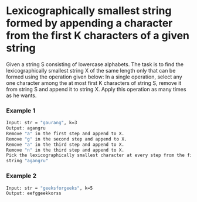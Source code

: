 # Lexicographically smallest string formed by appending a character from the first K characters of a given string

Given a string S consisting of lowercase alphabets. The task is to find the lexicographically smallest string X of the same length only that can be formed using the operation given below:
In a single operation, select any one character among the at most first K characters of string S, remove it from string S and append it to string X. Apply this operation as many times as he wants.

### Example 1
```sh
Input: str = "gaurang", k=3 
Output: agangru 
Remove "a" in the first step and append to X. 
Remove "g" in the second step and append to X. 
Remove "a" in the third step and append to X. 
Remove "n" in the third step and append to X. 
Pick the lexicographically smallest character at every step from the first K characters to get the 
string "agangru"
```

### Example 2
```sh
Input: str = "geeksforgeeks", k=5 
Output: eefggeekkorss
```
